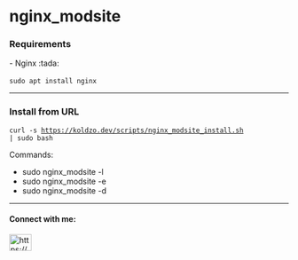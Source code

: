 # nginx_modsite

<h3 align="left">Requirements</h3>
- Nginx :tada: <br><br>
<code>sudo apt install nginx</code>
<hr>
<h3 align="left">Install from URL</h3>

<code>curl -s https://koldzo.dev/scripts/nginx_modsite_install.sh | sudo bash</code>


Commands:
<ul>
<li>sudo nginx_modsite -l </li>
<li>sudo nginx_modsite -e </li>
<li>sudo nginx_modsite -d </li>
</ul>
<hr>

<h4 align="left">Connect with me:</h4>
<p align="left">
<a href="https://linkedin.com/in/https://www.linkedin.com/in/jasminkoldzo/" target="blank"><img align="center" src="https://raw.githubusercontent.com/rahuldkjain/github-profile-readme-generator/master/src/images/icons/Social/linked-in-alt.svg" alt="https://www.linkedin.com/in/jasminkoldzo/" height="30" width="40" /></a>
</p>
